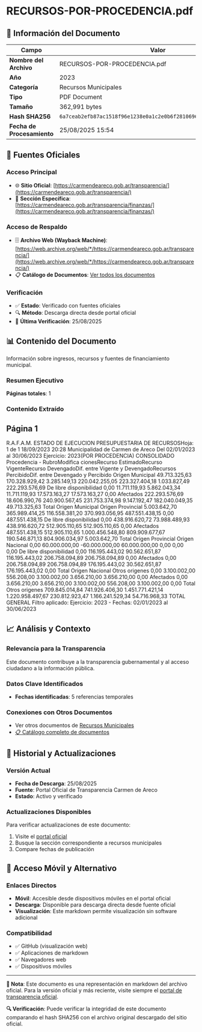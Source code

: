 # RECURSOS-POR-PROCEDENCIA.pdf

## 📄 Información del Documento

| Campo | Valor |
|-------|--------|
| **Nombre del Archivo** | RECURSOS-POR-PROCEDENCIA.pdf |
| **Año** | 2023 |
| **Categoría** | Recursos Municipales |
| **Tipo** | PDF Document |
| **Tamaño** | 362,991 bytes |
| **Hash SHA256** | `6a7ceab2efb87ac1518f96e1238e0a1c2e0b6f2810696f7151cf8fd4e9341a5e` |
| **Fecha de Procesamiento** | 25/08/2025 15:54 |

## 🔗 Fuentes Oficiales

### Acceso Principal
- 🌐 **Sitio Oficial**: [https://carmendeareco.gob.ar/transparencia/](https://carmendeareco.gob.ar/transparencia/)
- 📁 **Sección Específica**: [https://carmendeareco.gob.ar/transparencia/finanzas/](https://carmendeareco.gob.ar/transparencia/finanzas/)

### Acceso de Respaldo
- 🗄️ **Archivo Web (Wayback Machine)**: [https://web.archive.org/web/*/https://carmendeareco.gob.ar/transparencia/](https://web.archive.org/web/*/https://carmendeareco.gob.ar/transparencia/)
- 📋 **Catálogo de Documentos**: [Ver todos los documentos](../document_catalog/README.md)

### Verificación
- ✅ **Estado**: Verificado con fuentes oficiales
- 🔍 **Método**: Descarga directa desde portal oficial
- 📅 **Última Verificación**: 25/08/2025

## 📊 Contenido del Documento

Información sobre ingresos, recursos y fuentes de financiamiento municipal.

### Resumen Ejecutivo

**Páginas totales**: 1

### Contenido Extraído

## Página 1

R.A.F.A.M.
ESTADO DE EJECUCION PRESUPUESTARIA DE RECURSOSHoja: 1 de 1
18/09/2023 20:28
Municipalidad de
Carmen de Areco Del 02/01/2023 al 30/06/2023 Ejercicio: 2023(POR PROCEDENCIA)
CONSOLIDADO
Procedencia - RubroModifica
cionesRecurso
EstimadoRecurso
VigenteRecurso
DevengadoDif. entre
Vigente y
DevengadoRecursos
PercibidoDif. entre
Devengado y
Percibido
Origen Municipal 
49.713.325,63 170.328.929,42 3.285.149,13 220.042.255,05 223.327.404,18 1.033.827,49 222.293.576,69 De libre disponibilidad
0,00 11.711.119,93 5.862.043,34 11.711.119,93 17.573.163,27 17.573.163,27 0,00 Afectados
222.293.576,69 18.606.990,76 240.900.567,45 231.753.374,98 9.147.192,47 182.040.049,35 49.713.325,63 Total Origen Municipal 
Origen Provincial 
5.003.642,70 365.989.414,25 116.558.381,20 370.993.056,95 487.551.438,15 0,00 487.551.438,15 De libre disponibilidad
0,00 438.916.620,72 73.988.489,93 438.916.620,72 512.905.110,65 512.905.110,65 0,00 Afectados
487.551.438,15 512.905.110,65 1.000.456.548,80 809.909.677,67 190.546.871,13 804.906.034,97 5.003.642,70 Total Origen Provincial 
Origen Nacional 
0,00 60.000.000,00 -60.000.000,00 60.000.000,00 0,00 0,00 0,00 De libre disponibilidad
0,00 116.195.443,02 90.562.651,87 116.195.443,02 206.758.094,89 206.758.094,89 0,00 Afectados
0,00 206.758.094,89 206.758.094,89 176.195.443,02 30.562.651,87 176.195.443,02 0,00 Total Origen Nacional 
Otros origenes 
0,00 3.100.002,00 556.208,00 3.100.002,00 3.656.210,00 3.656.210,00 0,00 Afectados
0,00 3.656.210,00 3.656.210,00 3.100.002,00 556.208,00 3.100.002,00 0,00 Total Otros origenes 
709.845.014,84 741.926.406,30 1.451.771.421,14 1.220.958.497,67 230.812.923,47 1.166.241.529,34 54.716.968,33 TOTAL GENERAL
Filtro aplicado: Ejercicio: 2023 -  Fechas: 02/01/2023 al 30/06/2023



## 📈 Análisis y Contexto

### Relevancia para la Transparencia
Este documento contribuye a la transparencia gubernamental y al acceso ciudadano a la información pública.

### Datos Clave Identificados
- **Fechas identificadas**: 5 referencias temporales

### Conexiones con Otros Documentos
- Ver otros documentos de [Recursos Municipales](../catalog/resources.md)
- [📋 Catálogo completo de documentos](../document_catalog/README.md)

## 🔄 Historial y Actualizaciones

### Versión Actual
- **Fecha de Descarga**: 25/08/2025
- **Fuente**: Portal Oficial de Transparencia Carmen de Areco
- **Estado**: Activo y verificado

### Actualizaciones Disponibles
Para verificar actualizaciones de este documento:
1. Visite el [portal oficial](https://carmendeareco.gob.ar/transparencia/)
2. Busque la sección correspondiente a recursos municipales
3. Compare fechas de publicación

## 📱 Acceso Móvil y Alternativo

### Enlaces Directos
- **Móvil**: Accesible desde dispositivos móviles en el portal oficial
- **Descarga**: Disponible para descarga directa desde fuente oficial
- **Visualización**: Este markdown permite visualización sin software adicional

### Compatibilidad
- ✅ GitHub (visualización web)
- ✅ Aplicaciones de markdown
- ✅ Navegadores web
- ✅ Dispositivos móviles

---

**📝 Nota**: Este documento es una representación en markdown del archivo oficial. 
Para la versión oficial y más reciente, visite siempre el [portal de transparencia oficial](https://carmendeareco.gob.ar/transparencia/).

**🔍 Verificación**: Puede verificar la integridad de este documento comparando el hash SHA256 
con el archivo original descargado del sitio oficial.
